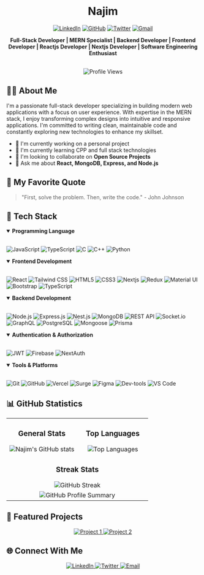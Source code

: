 <div align="center">
  
  # Najim
  
  [![LinkedIn](https://img.shields.io/badge/LinkedIn-0077B5?style=for-the-badge&logo=linkedin&logoColor=white)](https://linkedin.com/in/mohammad-najim2004) 
  [![GitHub](https://img.shields.io/badge/GitHub-100000?style=for-the-badge&logo=github&logoColor=white)](https://github.com/najim2004)
  [![Twitter](https://img.shields.io/badge/Twitter-1DA1F2?style=for-the-badge&logo=twitter&logoColor=white)](https://x.com/najim_2004)
  [![Gmail](https://img.shields.io/badge/Gmail-D14836?style=for-the-badge&logo=gmail&logoColor=white)](mailto:najim.developer@gmail.com)
  
  <p>
    <strong>Full-Stack Developer | MERN Specialist | Backend Developer | Frontend Developer | Reactjs Developer | Nextjs Developer | Software Engineering Enthusiast</strong>
  </p>
</div>

<div align="center">
  <br>
  <img src="https://komarev.com/ghpvc/?username=najim2004&style=flat-square&color=blue" alt="Profile Views"/>
</div>

## 👨‍💻 About Me

I'm a passionate full-stack developer specializing in building modern web applications with a focus on user experience. With expertise in the MERN stack, I enjoy transforming complex designs into intuitive and responsive applications. I'm committed to writing clean, maintainable code and constantly exploring new technologies to enhance my skillset.

- 🔭 I'm currently working on a personal project
- 🌱 I'm currently learning CPP and full stack technologies
- 👯 I'm looking to collaborate on **Open Source Projects**
- 💬 Ask me about **React, MongoDB, Express, and Node.js**

## 🎯 My Favorite Quote

> "First, solve the problem. Then, write the code." - John Johnson

## 🚀 Tech Stack

<details open>
<summary><b>Programming Language</b></summary>
<br>

![JavaScript](https://img.shields.io/badge/JavaScript-323330?style=for-the-badge&logo=javascript&logoColor=F7DF1E)
![TypeScript](https://img.shields.io/badge/TypeScript-007ACC?style=for-the-badge&logo=typescript&logoColor=white)
![C](https://img.shields.io/badge/C-00599C?style=for-the-badge&logo=c&logoColor=white)
![C++](https://img.shields.io/badge/C%2B%2B-00599C?style=for-the-badge&logo=c%2B%2B&logoColor=white)
![Python](https://img.shields.io/badge/Python-3776AB?style=for-the-badge&logo=python&logoColor=white)

<details open>
<summary><b>Frontend Development</b></summary>
<br>

![React](https://img.shields.io/badge/React-20232A?style=for-the-badge&logo=react&logoColor=61DAFB)
![Tailwind CSS](https://img.shields.io/badge/Tailwind%20CSS-38B2AC?style=for-the-badge&logo=tailwind-css&logoColor=white)
![HTML5](https://img.shields.io/badge/HTML5-E34F26?style=for-the-badge&logo=html5&logoColor=white)
![CSS3](https://img.shields.io/badge/CSS3-1572B6?style=for-the-badge&logo=css3&logoColor=white)
![Nextjs](https://img.shields.io/badge/nextjs-20232A?style=for-the-badge&logo=react&logoColor=61DAFB)
![Redux](https://img.shields.io/badge/Redux-593D88?style=for-the-badge&logo=redux&logoColor=white)
![Material UI](https://img.shields.io/badge/Material--UI-0081CB?style=for-the-badge&logo=material-ui&logoColor=white)
![Bootstrap](https://img.shields.io/badge/Bootstrap-563D7C?style=for-the-badge&logo=bootstrap&logoColor=white)
![TypeScript](https://img.shields.io/badge/TypeScript-007ACC?style=for-the-badge&logo=typescript&logoColor=white)

</details>

<details open>
<summary><b>Backend Development</b></summary>
<br>
  
![Node.js](https://img.shields.io/badge/Node.js-339933?style=for-the-badge&logo=nodedotjs&logoColor=white)
![Express.js](https://img.shields.io/badge/Express.js-000000?style=for-the-badge&logo=express&logoColor=white)
![Nest.js](https://img.shields.io/badge/Nest.js-E0234E?style=for-the-badge&logo=nestjs&logoColor=white)
![MongoDB](https://img.shields.io/badge/MongoDB-4EA94B?style=for-the-badge&logo=mongodb&logoColor=white)
![REST API](https://img.shields.io/badge/RESTful_API-FF5733?style=for-the-badge&logo=api&logoColor=white)
![Socket.io](https://img.shields.io/badge/Socket.io-010101?style=for-the-badge&logo=socket.io&logoColor=white)
![GraphQL](https://img.shields.io/badge/GraphQL-E10098?style=for-the-badge&logo=graphql&logoColor=white)
![PostgreSQL](https://img.shields.io/badge/PostgreSQL-316192?style=for-the-badge&logo=postgresql&logoColor=white)
![Mongoose](https://img.shields.io/badge/Mongoose-880000?style=for-the-badge&logo=mongoose&logoColor=white)
![Prisma](https://img.shields.io/badge/Prisma-3982CE?style=for-the-badge&logo=Prisma&logoColor=white)

<details open>
<summary><b>Authentication & Authorization</b></summary>
<br>

![JWT](https://img.shields.io/badge/JWT-000000?style=for-the-badge&logo=JSON%20web%20tokens&logoColor=white)
![Firebase](https://img.shields.io/badge/Firebase-FFCA28?style=for-the-badge&logo=firebase&logoColor=white)
![NextAuth](https://img.shields.io/badge/NextAuth-000000?style=for-the-badge&logo=next.js&logoColor=white)

</details>

<details open>
<summary><b>Tools & Platforms</b></summary>
<br>
  
![Git](https://img.shields.io/badge/Git-F05032?style=for-the-badge&logo=git&logoColor=white)
![GitHub](https://img.shields.io/badge/GitHub-181717?style=for-the-badge&logo=github&logoColor=white)
![Vercel](https://img.shields.io/badge/Vercel-000000?style=for-the-badge&logo=vercel&logoColor=white)
![Surge](https://img.shields.io/badge/Surge-181717?style=for-the-badge&logo=surge&logoColor=white)
![Figma](https://img.shields.io/badge/Figma-F24E1E?style=for-the-badge&logo=figma&logoColor=white)
![Dev-tools](https://img.shields.io/badge/Dev--tools-000000?style=for-the-badge&logo=googlechrome&logoColor=white)
![VS Code](https://img.shields.io/badge/VS%20Code-0078d4?style=for-the-badge&logo=visual-studio-code&logoColor=white)

</details>

## 📊 GitHub Statistics

<div align="center">
  <table>
    <tr>
      <td valign="top" width="50%">
        <!-- General Stats -->
        <h3 align="center">General Stats</h3>
        <div align="center">
        <img align="center" src="https://github-readme-stats.vercel.app/api?username=najim2004&show_icons=true&theme=tokyonight&hide_border=true&bg_color=0D1117" alt="Najim's GitHub stats"/></div>
      </td>
      <td valign="top" width="50%">
        <!-- Top Languages -->
        <h3 align="center">Top Languages</h3>
        <div align="center">
        <img src="https://github-readme-stats.vercel.app/api/top-langs/?username=najim2004&layout=compact&theme=tokyonight&hide_border=true&bg_color=0D1117" alt="Top Languages"/></div>
      </td>
    </tr>
    <tr>
      <td colspan="2" align="center">
        <!-- Streak Stats spanning two columns -->
        <h3 align="center">Streak Stats</h3>
        <div align="center">
        <img align="center" src="https://github-readme-streak-stats.herokuapp.com/?user=najim2004&theme=tokyonight&hide_border=true&bg_color=0D1117" alt="GitHub Streak"/></div>
      </td>
    </tr>
    <tr>
      <td colspan="2" align="center">
        <img src="https://github-profile-summary-cards.vercel.app/api/cards/profile-details?username=najim2004&theme=tokyonight" alt="GitHub Profile Summary"/>
      </td>
    </tr>
  </table>
</div>

## 📌 Featured Projects

<div align="center">
  <a target="_blank" href="https://github.com/najim2004/digitalkrishi">
    <img src="https://github-readme-stats.vercel.app/api/pin/?username=najim2004&repo=digitalkrishi&theme=tokyonight&hide_border=true&bg_color=0D1117" alt="Project 1"/>
  </a>
  <a target="_blank" href="https://github.com/najim2004/FreshoBazarClient">
    <img src="https://github-readme-stats.vercel.app/api/pin/?username=najim2004&repo=FreshoBazarClient&theme=tokyonight&hide_border=true&bg_color=0D1117" alt="Project 2"/>
  </a>
</div>

## 🌐 Connect With Me

<div align="center">
  <a target="_blank" href="https://linkedin.com/in/mohammad-najim2004">
    <img src="https://img.shields.io/badge/LinkedIn-0077B5?style=for-the-badge&logo=linkedin&logoColor=white" alt="LinkedIn"/>
  </a>
  <a target="_blank" href="https://x.com/najim_2004">
    <img src="https://img.shields.io/badge/Twitter-1DA1F2?style=for-the-badge&logo=twitter&logoColor=white" alt="Twitter"/>
  </a>
  <a href="mailto:najim.developer@gmail.com">
    <img src="https://img.shields.io/badge/Email-D14836?style=for-the-badge&logo=gmail&logoColor=white" alt="Email"/>
  </a>
</div>

<!-- ---

<div target="_blank" align="center">
  <p><i>If you like my work, you can support me by buying me a coffee!</i></p>
  <a  target="_blank" href="https://www.buymeacoffee.com/najim">
    <img src="https://img.shields.io/badge/Buy_Me_A_Coffee-FFDD00?style=for-the-badge&logo=buy-me-a-coffee&logoColor=black" alt="Buy Me A Coffee"/>
  </a>
</div> -->
